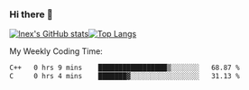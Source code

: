 ### Hi there 👋
[![lnex's GitHub stats](https://github-readme-stats.vercel.app/api?username=lnexenl&count_private=true&show_icons=true)](https://github.com/anuraghazra/github-readme-stats)[![Top Langs](https://github-readme-stats.vercel.app/api/top-langs/?username=lnexenl&layout=compact&langs_count=8&exclude_repo=32-bit-MIPS-CPU)](https://github.com/anuraghazra/github-readme-stats)

My Weekly Coding Time:
<!--START_SECTION:waka-->

```txt
C++   0 hrs 9 mins    █████████████████▒░░░░░░░   68.87 %
C     0 hrs 4 mins    ███████▓░░░░░░░░░░░░░░░░░   31.13 %
```

<!--END_SECTION:waka-->
